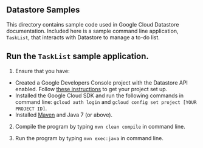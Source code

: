 ## Datastore Samples

This directory contains sample code used in Google Cloud Datastore documentation. Included here is a sample command line application, `TaskList`, that interacts with Datastore to manage a to-do list.

## Run the `TaskList` sample application.

1. Ensure that you have:
  * Created a Google Developers Console project with the Datastore API enabled. Follow [these instructions](https://cloud.google.com/docs/authentication#preparation) to get your project set up. 
  * Installed the Google Cloud SDK and run the following commands in command line: `gcloud auth login` and `gcloud config set project [YOUR PROJECT ID]`.
  * Installed [Maven](https://maven.apache.org/) and Java 7 (or above).

2. Compile the program by typing `mvn clean compile` in command line.

3. Run the program by typing `mvn exec:java` in command line.
